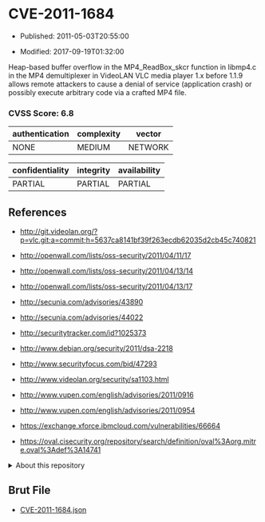 # CVE-2011-1684

- Published: 2011-05-03T20:55:00

- Modified: 2017-09-19T01:32:00

Heap-based buffer overflow in the MP4_ReadBox_skcr function in libmp4.c in the MP4 demultiplexer in VideoLAN VLC media player 1.x before 1.1.9 allows remote attackers to cause a denial of service (application crash) or possibly execute arbitrary code via a crafted MP4 file.

### CVSS Score: **6.8**

| authentication | complexity | vector |
| --- | --- | --- |
| NONE | MEDIUM | NETWORK |

| confidentiality | integrity | availability |
| --- | --- | --- |
| PARTIAL | PARTIAL | PARTIAL |

## References

* http://git.videolan.org/?p=vlc.git;a=commit;h=5637ca8141bf39f263ecdb62035d2cb45c740821

* http://openwall.com/lists/oss-security/2011/04/11/17

* http://openwall.com/lists/oss-security/2011/04/13/14

* http://openwall.com/lists/oss-security/2011/04/13/17

* http://secunia.com/advisories/43890

* http://secunia.com/advisories/44022

* http://securitytracker.com/id?1025373

* http://www.debian.org/security/2011/dsa-2218

* http://www.securityfocus.com/bid/47293

* http://www.videolan.org/security/sa1103.html

* http://www.vupen.com/english/advisories/2011/0916

* http://www.vupen.com/english/advisories/2011/0954

* https://exchange.xforce.ibmcloud.com/vulnerabilities/66664

* https://oval.cisecurity.org/repository/search/definition/oval%3Aorg.mitre.oval%3Adef%3A14741

<details>
<summary>About this repository</summary> 

  This repository is part of the project [Live Hack CVE](https://github.com/Live-Hack-CVE). Main website can be found [www.live-hack.org](https://www.live-hack.org) 
  
  Made by [Sn0wAlice](https://github.com/Sn0wAlice) for the people that care about security and need to have a feed of the latest CVEs. Hope you enjoy it, don't forget to star the repo and follow me on [Twitter](https://twitter.com/Sn0wAlice) and [Github](https://github.com/Sn0wAlice). And that is my [personnal website](https://www.alice-snow.me/)

  - [Home Page](https://github.com/Live-Hack-CVE)
  - [Framework](https://github.com/Live-Hack-CVE/cve-framework)
  - [CVE database](https://github.com/Live-Hack-CVE/full_database)
  - [Changelog](https://github.com/Live-Hack-CVE/Changelog)
</details>

## Brut File

* [CVE-2011-1684.json](https://raw.githubusercontent.com/Live-Hack-CVE/full_database/main/cves/2011/CVE-2011-1684.json)

